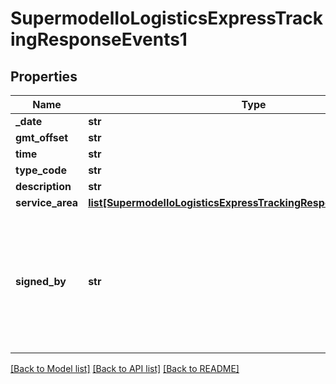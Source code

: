 # SupermodelIoLogisticsExpressTrackingResponseEvents1

## Properties
Name | Type | Description | Notes
------------ | ------------- | ------------- | -------------
**_date** | **str** |  | [optional] 
**gmt_offset** | **str** |  | [optional] 
**time** | **str** |  | [optional] 
**type_code** | **str** |  | [optional] 
**description** | **str** |  | [optional] 
**service_area** | [**list[SupermodelIoLogisticsExpressTrackingResponseServiceArea1]**](SupermodelIoLogisticsExpressTrackingResponseServiceArea1.md) |  | [optional] 
**signed_by** | **str** | Note: This field may be intentionally left empty in accordance with the General Data Protection Regulation (GDPR) requirements.             | [optional] 

[[Back to Model list]](../README.md#documentation-for-models) [[Back to API list]](../README.md#documentation-for-api-endpoints) [[Back to README]](../README.md)

